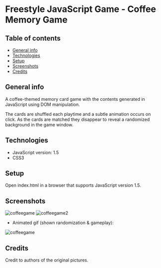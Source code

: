 # Freestyle JavaScript Game - Coffee Memory Game
## Table of contents
* [General info](#general-info)
* [Technologies](#technologies)
* [Setup](#setup)
* [Screenshots](#screenshots)
* [Credits](#credits)

## General info
A coffee-themed memory card game with the contents generated in JavaScript using DOM manipulation.

The cards are shuffled each playtime and a subtle animation occurs on click. As the cards are matched they disappear to reveal a randomized background in the game window. 

## Technologies
* JavaScript version: 1.5
* CSS3

## Setup
Open index.html in a browser that supports JavaScript version 1.5.

## Screenshots

![coffeegame](https://user-images.githubusercontent.com/61357898/213879195-9f9de7c9-d3ac-4c02-a15c-8ea5f007d65d.png)
![coffeegame2](https://user-images.githubusercontent.com/61357898/213879199-13e5ab17-654d-49d3-8614-c11dfc14090b.png)
* Animated gif (shown randomization & gameplay):

![coffeegame](https://user-images.githubusercontent.com/61357898/214293110-e53ffbcd-333a-4adf-960a-60d9f97de8b5.gif)

## Credits
Credit to authors of the original pictures.


